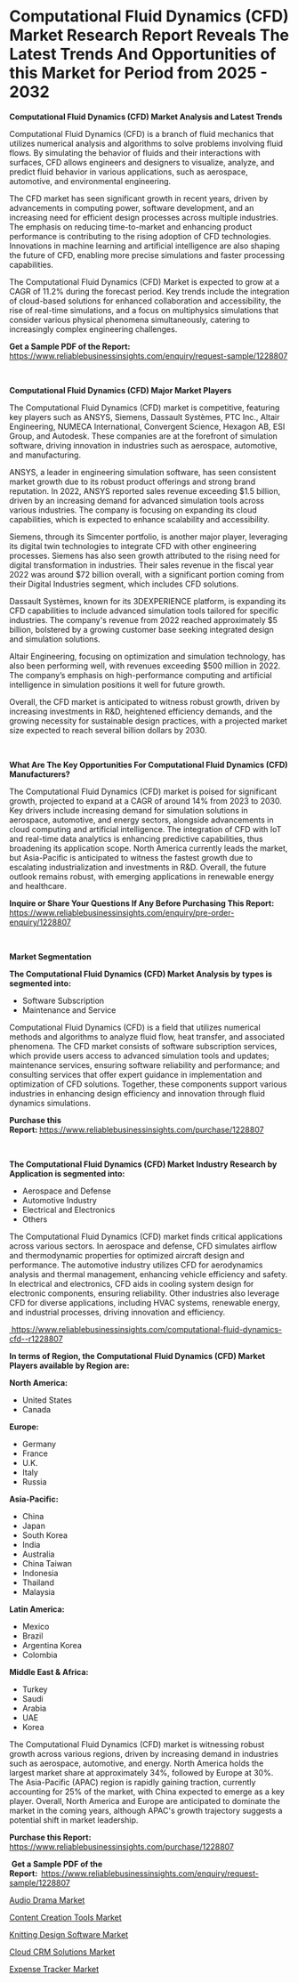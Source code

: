 <p><h1>Computational Fluid Dynamics (CFD) Market Research Report Reveals The Latest Trends And Opportunities of this Market for Period from 2025 - 2032</h1></p><p><strong>Computational Fluid Dynamics (CFD) Market Analysis and Latest Trends</strong></p>
<p><p>Computational Fluid Dynamics (CFD) is a branch of fluid mechanics that utilizes numerical analysis and algorithms to solve problems involving fluid flows. By simulating the behavior of fluids and their interactions with surfaces, CFD allows engineers and designers to visualize, analyze, and predict fluid behavior in various applications, such as aerospace, automotive, and environmental engineering.</p><p>The CFD market has seen significant growth in recent years, driven by advancements in computing power, software development, and an increasing need for efficient design processes across multiple industries. The emphasis on reducing time-to-market and enhancing product performance is contributing to the rising adoption of CFD technologies. Innovations in machine learning and artificial intelligence are also shaping the future of CFD, enabling more precise simulations and faster processing capabilities.</p><p>The Computational Fluid Dynamics (CFD) Market is expected to grow at a CAGR of 11.2% during the forecast period. Key trends include the integration of cloud-based solutions for enhanced collaboration and accessibility, the rise of real-time simulations, and a focus on multiphysics simulations that consider various physical phenomena simultaneously, catering to increasingly complex engineering challenges.</p></p>
<p><strong>Get a Sample PDF of the Report:&nbsp;</strong> <a href="https://www.reliablebusinessinsights.com/enquiry/request-sample/1228807?utm_campaign=1837&utm_medium=2&utm_source=Github&utm_content=ia&utm_term=09032025&utm_id=computational-fluid-dynamics-cfd">https://www.reliablebusinessinsights.com/enquiry/request-sample/1228807</a></p>
<p>&nbsp;</p>
<p><strong>Computational Fluid Dynamics (CFD) Major Market Players</strong></p>
<p><p>The Computational Fluid Dynamics (CFD) market is competitive, featuring key players such as ANSYS, Siemens, Dassault Systèmes, PTC Inc., Altair Engineering, NUMECA International, Convergent Science, Hexagon AB, ESI Group, and Autodesk. These companies are at the forefront of simulation software, driving innovation in industries such as aerospace, automotive, and manufacturing.</p><p>ANSYS, a leader in engineering simulation software, has seen consistent market growth due to its robust product offerings and strong brand reputation. In 2022, ANSYS reported sales revenue exceeding $1.5 billion, driven by an increasing demand for advanced simulation tools across various industries. The company is focusing on expanding its cloud capabilities, which is expected to enhance scalability and accessibility.</p><p>Siemens, through its Simcenter portfolio, is another major player, leveraging its digital twin technologies to integrate CFD with other engineering processes. Siemens has also seen growth attributed to the rising need for digital transformation in industries. Their sales revenue in the fiscal year 2022 was around $72 billion overall, with a significant portion coming from their Digital Industries segment, which includes CFD solutions.</p><p>Dassault Systèmes, known for its 3DEXPERIENCE platform, is expanding its CFD capabilities to include advanced simulation tools tailored for specific industries. The company's revenue from 2022 reached approximately $5 billion, bolstered by a growing customer base seeking integrated design and simulation solutions.</p><p>Altair Engineering, focusing on optimization and simulation technology, has also been performing well, with revenues exceeding $500 million in 2022. The company’s emphasis on high-performance computing and artificial intelligence in simulation positions it well for future growth.</p><p>Overall, the CFD market is anticipated to witness robust growth, driven by increasing investments in R&D, heightened efficiency demands, and the growing necessity for sustainable design practices, with a projected market size expected to reach several billion dollars by 2030.</p></p>
<p>&nbsp;</p>
<p><strong>What Are The Key Opportunities For Computational Fluid Dynamics (CFD) Manufacturers?</strong></p>
<p><p>The Computational Fluid Dynamics (CFD) market is poised for significant growth, projected to expand at a CAGR of around 14% from 2023 to 2030. Key drivers include increasing demand for simulation solutions in aerospace, automotive, and energy sectors, alongside advancements in cloud computing and artificial intelligence. The integration of CFD with IoT and real-time data analytics is enhancing predictive capabilities, thus broadening its application scope. North America currently leads the market, but Asia-Pacific is anticipated to witness the fastest growth due to escalating industrialization and investments in R&D. Overall, the future outlook remains robust, with emerging applications in renewable energy and healthcare.</p></p>
<p><strong>Inquire or Share Your Questions If Any Before Purchasing This Report:</strong> <a href="https://www.reliablebusinessinsights.com/enquiry/pre-order-enquiry/1228807?utm_campaign=1837&utm_medium=2&utm_source=Github&utm_content=ia&utm_term=09032025&utm_id=computational-fluid-dynamics-cfd">https://www.reliablebusinessinsights.com/enquiry/pre-order-enquiry/1228807</a></p>
<p>&nbsp;</p>
<p><strong>Market Segmentation</strong></p>
<p><strong>The Computational Fluid Dynamics (CFD) Market Analysis by types is segmented into:</strong></p>
<p><ul><li>Software Subscription</li><li>Maintenance and Service</li></ul></p>
<p><p>Computational Fluid Dynamics (CFD) is a field that utilizes numerical methods and algorithms to analyze fluid flow, heat transfer, and associated phenomena. The CFD market consists of software subscription services, which provide users access to advanced simulation tools and updates; maintenance services, ensuring software reliability and performance; and consulting services that offer expert guidance in implementation and optimization of CFD solutions. Together, these components support various industries in enhancing design efficiency and innovation through fluid dynamics simulations.</p></p>
<p><strong>Purchase this Report:&nbsp;</strong><a href="https://www.reliablebusinessinsights.com/purchase/1228807?utm_campaign=1837&utm_medium=2&utm_source=Github&utm_content=ia&utm_term=09032025&utm_id=computational-fluid-dynamics-cfd">https://www.reliablebusinessinsights.com/purchase/1228807</a></p>
<p>&nbsp;</p>
<p><strong>The Computational Fluid Dynamics (CFD) Market Industry Research by Application is segmented into:</strong></p>
<p><ul><li>Aerospace and Defense</li><li>Automotive Industry</li><li>Electrical and Electronics</li><li>Others</li></ul></p>
<p><p>The Computational Fluid Dynamics (CFD) market finds critical applications across various sectors. In aerospace and defense, CFD simulates airflow and thermodynamic properties for optimized aircraft design and performance. The automotive industry utilizes CFD for aerodynamics analysis and thermal management, enhancing vehicle efficiency and safety. In electrical and electronics, CFD aids in cooling system design for electronic components, ensuring reliability. Other industries also leverage CFD for diverse applications, including HVAC systems, renewable energy, and industrial processes, driving innovation and efficiency.</p></p>
<p><a href="https://www.reliablebusinessinsights.com/computational-fluid-dynamics-cfd--r1228807?utm_campaign=1837&utm_medium=2&utm_source=Github&utm_content=ia&utm_term=09032025&utm_id=computational-fluid-dynamics-cfd">&nbsp;https://www.reliablebusinessinsights.com/computational-fluid-dynamics-cfd--r1228807</a></p>
<p><strong>In terms of Region, the Computational Fluid Dynamics (CFD) Market Players available by Region are:</strong></p>
<p>
    <p> <strong> North America: </strong>
        <ul>
            <li>United States</li>
            <li>Canada</li>
        </ul>
        </p> 
    <p> <strong> Europe: </strong>
        <ul>
            <li>Germany</li>
            <li>France</li>
            <li>U.K.</li>
            <li>Italy</li>
            <li>Russia</li>
        </ul>
        </p> 
    <p> <strong> Asia-Pacific: </strong>
        <ul>
            <li>China</li>
            <li>Japan</li>
            <li>South Korea</li>
            <li>India</li>
            <li>Australia</li>
            <li>China Taiwan</li>
            <li>Indonesia</li>
            <li>Thailand</li>
            <li>Malaysia</li>
        </ul>
        </p> 
    <p> <strong> Latin America: </strong>
        <ul>
            <li>Mexico</li>
            <li>Brazil</li>
            <li>Argentina Korea</li>
            <li>Colombia</li>
        </ul>
        </p> 
    <p> <strong> Middle East & Africa: </strong>
        <ul>
            <li>Turkey</li>
            <li>Saudi</li>
            <li>Arabia</li>
            <li>UAE</li>
            <li>Korea</li>
        </ul>
    </p>
    </p>
<p><p>The Computational Fluid Dynamics (CFD) market is witnessing robust growth across various regions, driven by increasing demand in industries such as aerospace, automotive, and energy. North America holds the largest market share at approximately 34%, followed by Europe at 30%. The Asia-Pacific (APAC) region is rapidly gaining traction, currently accounting for 25% of the market, with China expected to emerge as a key player. Overall, North America and Europe are anticipated to dominate the market in the coming years, although APAC's growth trajectory suggests a potential shift in market leadership.</p></p>
<p><strong>Purchase this Report: </strong><a href="https://www.reliablebusinessinsights.com/purchase/1228807?utm_campaign=1837&utm_medium=2&utm_source=Github&utm_content=ia&utm_term=09032025&utm_id=computational-fluid-dynamics-cfd">https://www.reliablebusinessinsights.com/purchase/1228807</a></p>
<p>&nbsp;<strong>Get a Sample PDF of the Report:&nbsp;&nbsp;</strong><a href="https://www.reliablebusinessinsights.com/enquiry/request-sample/1228807?utm_campaign=1837&utm_medium=2&utm_source=Github&utm_content=ia&utm_term=09032025&utm_id=computational-fluid-dynamics-cfd">https://www.reliablebusinessinsights.com/enquiry/request-sample/1228807</a></p>
<p><strong></strong></p>
<p><p><a href="https://github.com/rakowpleetj1/Market-Research-Report-List-1/blob/main/audio-drama-market.md?utm_campaign=1837&utm_medium=2&utm_source=Github&utm_content=ia&utm_term=09032025&utm_id=computational-fluid-dynamics-cfd">Audio Drama Market</a></p><p><a href="https://github.com/janotjuljo/Market-Research-Report-List-1/blob/main/content-creation-tools-market.md?utm_campaign=1837&utm_medium=2&utm_source=Github&utm_content=ia&utm_term=09032025&utm_id=computational-fluid-dynamics-cfd">Content Creation Tools Market</a></p><p><a href="https://github.com/laingragle95/Market-Research-Report-List-1/blob/main/knitting-design-software-market.md?utm_campaign=1837&utm_medium=2&utm_source=Github&utm_content=ia&utm_term=09032025&utm_id=computational-fluid-dynamics-cfd">Knitting Design Software Market</a></p><p><a href="https://github.com/uripeachrii/Market-Research-Report-List-1/blob/main/cloud-crm-solutions-market.md?utm_campaign=1837&utm_medium=2&utm_source=Github&utm_content=ia&utm_term=09032025&utm_id=computational-fluid-dynamics-cfd">Cloud CRM Solutions Market</a></p><p><a href="https://github.com/buenayankobl/Market-Research-Report-List-1/blob/main/expense-tracker-market.md?utm_campaign=1837&utm_medium=2&utm_source=Github&utm_content=ia&utm_term=09032025&utm_id=computational-fluid-dynamics-cfd">Expense Tracker Market</a></p></p>